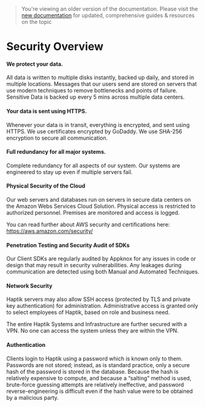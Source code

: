 
> You're viewing an older version of the documentation. Please visit the [new documentation](https://docs.haptik.ai/) for updated, comprehensive guides & resources on the topic
 
# Security Overview

#### We protect your data.

All data is written to multiple disks instantly, backed up daily, and stored in multiple locations. Messages that our users send are stored on servers that use modern techniques to remove bottlenecks and points of failure. Sensitive Data is backed up every 5 mins across multiple data centers.

#### Your data is sent using HTTPS.

Whenever your data is in transit, everything is encrypted, and sent using HTTPS. We use certificates encrypted by GoDaddy. We use SHA-256 encryption to secure all communication.

#### Full redundancy for all major systems.

Complete redundancy for all aspects of our system. Our systems are engineered to stay up even if multiple servers fail.

#### Physical Security of the Cloud

Our web servers and databases run on servers in secure data centers on the Amazon Webs Services Cloud Solution. Physical access is restricted to authorized personnel. Premises are monitored and access is logged.

You can read further about AWS security and certifications here:
https://aws.amazon.com/security/

#### Penetration Testing and Security Audit of SDKs

Our Client SDKs are regularly audited by Appknox for any issues in code or design that may result in security vulnerabilities. Any leakages during communication are detected using both Manual and Automated Techniques. 

#### Network Security

Haptik servers may also allow SSH access (protected by TLS and private key authentication) for administration. Administrative access is granted only to select employees of Haptik, based on role and business need.

The entire Haptik Systems and Infrastructure are further secured with a VPN. No one can access the system unless they are within the VPN.

#### Authentication

Clients login to Haptik using a password which is known only to them. Passwords are not stored; instead, as is standard practice, only a secure hash of the password is stored in the database. Because the hash is relatively expensive to compute, and because a “salting” method is used, brute-force guessing attempts are relatively ineffective, and password reverse-engineering is difficult even if the hash value were to be obtained by a malicious party.



